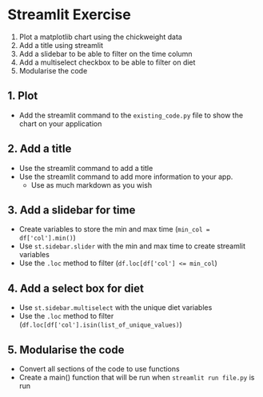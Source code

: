 # Streamlit Exercise

1. Plot a matplotlib chart using the chickweight data
2. Add a title using streamlit
3. Add a slidebar to be able to filter on the time column
4. Add a multiselect checkbox to be able to filter on diet
5. Modularise the code

## 1. Plot

- Add the streamlit command to the `existing_code.py` file to show the chart on your application

## 2. Add a title

- Use the streamlit command to add a title
- Use the streamlit command to add more information to your app.
    - Use as much markdown as you wish

## 3. Add a slidebar for time

- Create variables to store the min and max time (`min_col = df['col'].min()`)
- Use `st.sidebar.slider` with the min and max time to create streamlit variables
- Use the `.loc` method to filter (`df.loc[df['col'] <= min_col`)

## 4. Add a select box for diet

- Use `st.sidebar.multiselect` with the unique diet variables
- Use the `.loc` method to filter (`df.loc[df['col'].isin(list_of_unique_values)`)

## 5. Modularise the code

- Convert all sections of the code to use functions
- Create a main() function that will be run when `streamlit run file.py` is run